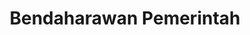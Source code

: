 ---
id: 96
title : Bendaharawan Pemerintah
linkurl: https://gum.co/qDLOj/Bukubendahara
fitur : aspekpajak
createdTime : 31/08/2019
modifiedTime : 27/12/2019
topik: Versi Ringan
img: bendahara.png
---